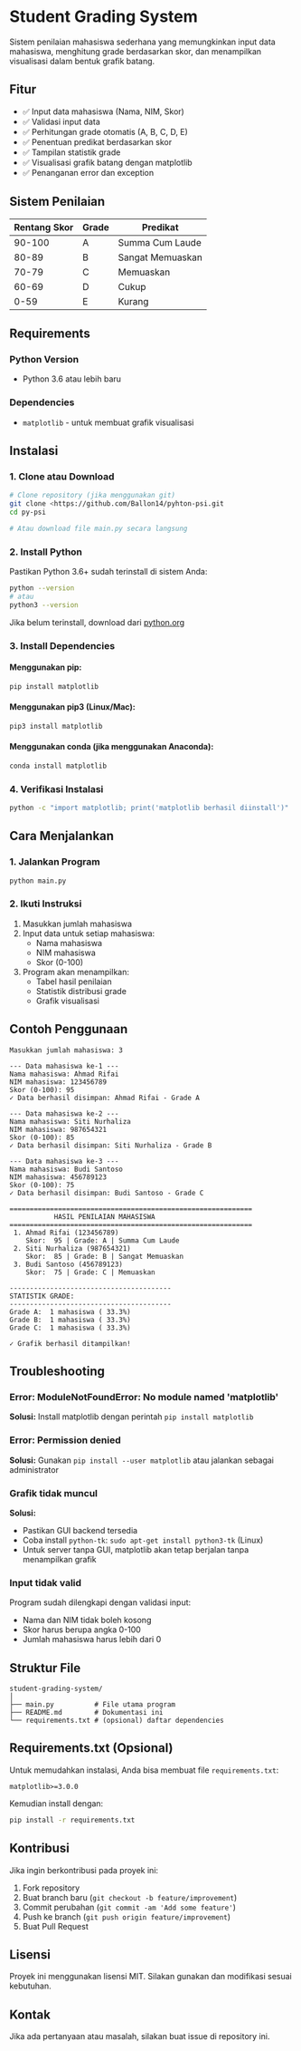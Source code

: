 # Student Grading System

Sistem penilaian mahasiswa sederhana yang memungkinkan input data mahasiswa, menghitung grade berdasarkan skor, dan menampilkan visualisasi dalam bentuk grafik batang.

## Fitur

-   ✅ Input data mahasiswa (Nama, NIM, Skor)
-   ✅ Validasi input data
-   ✅ Perhitungan grade otomatis (A, B, C, D, E)
-   ✅ Penentuan predikat berdasarkan skor
-   ✅ Tampilan statistik grade
-   ✅ Visualisasi grafik batang dengan matplotlib
-   ✅ Penanganan error dan exception

## Sistem Penilaian

| Rentang Skor | Grade | Predikat         |
| ------------ | ----- | ---------------- |
| 90-100       | A     | Summa Cum Laude  |
| 80-89        | B     | Sangat Memuaskan |
| 70-79        | C     | Memuaskan        |
| 60-69        | D     | Cukup            |
| 0-59         | E     | Kurang           |

## Requirements

### Python Version

-   Python 3.6 atau lebih baru

### Dependencies

-   `matplotlib` - untuk membuat grafik visualisasi

## Instalasi

### 1. Clone atau Download

```bash
# Clone repository (jika menggunakan git)
git clone <https://github.com/Ballon14/pyhton-psi.git
cd py-psi

# Atau download file main.py secara langsung
```

### 2. Install Python

Pastikan Python 3.6+ sudah terinstall di sistem Anda:

```bash
python --version
# atau
python3 --version
```

Jika belum terinstall, download dari [python.org](https://www.python.org/downloads/)

### 3. Install Dependencies

#### Menggunakan pip:

```bash
pip install matplotlib
```

#### Menggunakan pip3 (Linux/Mac):

```bash
pip3 install matplotlib
```

#### Menggunakan conda (jika menggunakan Anaconda):

```bash
conda install matplotlib
```

### 4. Verifikasi Instalasi

```bash
python -c "import matplotlib; print('matplotlib berhasil diinstall')"
```

## Cara Menjalankan

### 1. Jalankan Program

```bash
python main.py
```

### 2. Ikuti Instruksi

1. Masukkan jumlah mahasiswa
2. Input data untuk setiap mahasiswa:
    - Nama mahasiswa
    - NIM mahasiswa
    - Skor (0-100)
3. Program akan menampilkan:
    - Tabel hasil penilaian
    - Statistik distribusi grade
    - Grafik visualisasi

## Contoh Penggunaan

```
Masukkan jumlah mahasiswa: 3

--- Data mahasiswa ke-1 ---
Nama mahasiswa: Ahmad Rifai
NIM mahasiswa: 123456789
Skor (0-100): 95
✓ Data berhasil disimpan: Ahmad Rifai - Grade A

--- Data mahasiswa ke-2 ---
Nama mahasiswa: Siti Nurhaliza
NIM mahasiswa: 987654321
Skor (0-100): 85
✓ Data berhasil disimpan: Siti Nurhaliza - Grade B

--- Data mahasiswa ke-3 ---
Nama mahasiswa: Budi Santoso
NIM mahasiswa: 456789123
Skor (0-100): 75
✓ Data berhasil disimpan: Budi Santoso - Grade C

============================================================
           HASIL PENILAIAN MAHASISWA
============================================================
 1. Ahmad Rifai (123456789)
    Skor:  95 | Grade: A | Summa Cum Laude
 2. Siti Nurhaliza (987654321)
    Skor:  85 | Grade: B | Sangat Memuaskan
 3. Budi Santoso (456789123)
    Skor:  75 | Grade: C | Memuaskan

----------------------------------------
STATISTIK GRADE:
----------------------------------------
Grade A:  1 mahasiswa ( 33.3%)
Grade B:  1 mahasiswa ( 33.3%)
Grade C:  1 mahasiswa ( 33.3%)

✓ Grafik berhasil ditampilkan!
```

## Troubleshooting

### Error: ModuleNotFoundError: No module named 'matplotlib'

**Solusi:** Install matplotlib dengan perintah `pip install matplotlib`

### Error: Permission denied

**Solusi:** Gunakan `pip install --user matplotlib` atau jalankan sebagai administrator

### Grafik tidak muncul

**Solusi:**

-   Pastikan GUI backend tersedia
-   Coba install `python-tk`: `sudo apt-get install python3-tk` (Linux)
-   Untuk server tanpa GUI, matplotlib akan tetap berjalan tanpa menampilkan grafik

### Input tidak valid

Program sudah dilengkapi dengan validasi input:

-   Nama dan NIM tidak boleh kosong
-   Skor harus berupa angka 0-100
-   Jumlah mahasiswa harus lebih dari 0

## Struktur File

```
student-grading-system/
│
├── main.py          # File utama program
├── README.md        # Dokumentasi ini
└── requirements.txt # (opsional) daftar dependencies
```

## Requirements.txt (Opsional)

Untuk memudahkan instalasi, Anda bisa membuat file `requirements.txt`:

```
matplotlib>=3.0.0
```

Kemudian install dengan:

```bash
pip install -r requirements.txt
```

## Kontribusi

Jika ingin berkontribusi pada proyek ini:

1. Fork repository
2. Buat branch baru (`git checkout -b feature/improvement`)
3. Commit perubahan (`git commit -am 'Add some feature'`)
4. Push ke branch (`git push origin feature/improvement`)
5. Buat Pull Request

## Lisensi

Proyek ini menggunakan lisensi MIT. Silakan gunakan dan modifikasi sesuai kebutuhan.

## Kontak

Jika ada pertanyaan atau masalah, silakan buat issue di repository ini.
